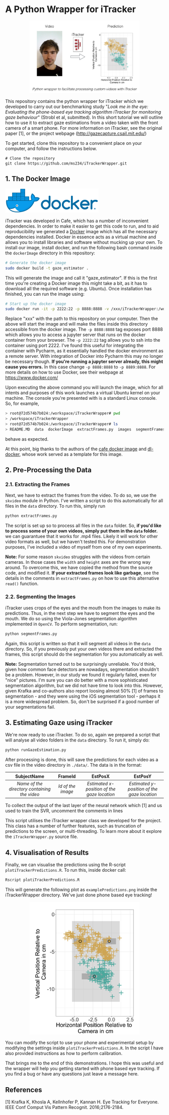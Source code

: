 # A Python Wrapper for iTracker
<p align="center">
  <img src="images/visualAbstract.png" width="350" alt="Outline of our pipeline">
</p>

This repository contains the python wrapper for iTracker which we developed to carry out our benchmarking study "*Look me in the eye: Evaluating the phone-based eye tracking algorithm iTracker for monitoring gaze behaviour*" (Strobl et al, submitted). In this short tutorial we will outline how to use it to extract gaze estimations from a video taken with the front camera of a smart phone. For more information on iTracker, see the original paper [1], or the project webpage (http://gazecapture.csail.mit.edu/)

To get started, clone this repository to a convenient place on your computer, and follow the instructions below.

```
# Clone the repository
git clone https://github.com/ms234/iTrackerWrapper.git
```

## 1. The Docker Image  
![Docker Logo](images/dockerLogo.png)

iTracker was developed in Cafe, which has a number of inconvenient dependencies. In order to make it easier to get this code to run, and to aid reproducibility we generated a [Docker](https://www.docker.com/) image which has all the necessary dependencies installed. Docker in essence acts as a virtual machine and allows you to install libraries and software without mucking up your own. To install our image, install docker, and run the following bash command inside the `dockerImage` directory in this repository:

```bash
# Generate the docker image
sudo docker build -t gaze_estimator .
```

This will generate the image and call it "gaze_estimator". If this is the first time you're creating a Docker image this might take a bit, as it has to download all the required software (e.g. Ubuntu). Once installation has finished, you can run the image using:

```bash
# Start up the docker image
sudo docker run -it -p 2222:22 -p 8888:8888 -v /xxx/iTrackerWrapper:/workspace gaze_estimator bash
```

Replace "xxx" with the path to this repository on your computer. Then the above will start the image and will make the files inside this directory accessible from the docker image. The `-p 8888:8888` tag exposes port 8888 which allows you to access a jupyter server that runs on the docker container from your browser. The `-p 2222:22` tag allows you to ssh into the container using port 2222. I've found this useful for integrating the container with Pycharm, as it essentially handled the docker environment as a remote server. With integration of Docker into Pycharm this may no longer be necessary though. **If you're running a jupyter server already, this might cause you errors.** In this case change `-p 8888:8888` to `-p 8889:8888`. For more details on how to use Docker, see their webpage at https://www.docker.com/

Upon executing the above command you will launch the image, which for all intents and purposes of this work launches a virtual Ubuntu kernel on your machine. The console you're presented with is a standard Linux console. So, for example,

 ```bash
> root@72d574b7b024:/workspace/iTrackerWrapper# pwd
> /workspace/iTrackerWrapper
> root@72d574b7b024:/workspace/iTrackerWrapper# ls
> README.MD  data  dockerImage  extractFrames.py  images  segmentFrames.py
```
behave as expected. 

At this point, big thanks to the authors of the [cafe docker image](https://github.com/BVLC/caffe/tree/master/docker) and [dl-docker](https://github.com/floydhub/dl-docker), whose work served as a template for this image.

## 2. Pre-Processing the Data
### 2.1. Extracting the Frames
Next, we have to extract the frames from the video. To do so, we use the `skvideo` module in Python. I've written a script to do this automatically for all files in the `data` directory. To run this, simply run

```bash
python extractFrames.py
``` 
The script is set up so to process all files in the `data` folder. So, **if you'd like to process some of your own videos, simply put them in the `data` folder.** we can guarantuee that it works for .mp4 files. Likely it will work for other video formats as well, but we haven't tested this. For demonstration purposes, I've included a video of myself from one of my own experiments.

**Note:** For some reason `skvideo` struggles with the videos from certain cameras. In those cases the `width` and `height` axes are the wrong way around. To overcome this, we have copied the method from the source code, and modified it. **If your extracted frames look like garbage**, see the details in the comments in `extractFrames.py` on how to use this alternative `read()` function.

### 2.2. Segmenting the Images
iTracker uses crops of the eyes and the mouth from the images to make its predictions. Thus, in the next step we have to segment the eyes and the mouth. We do so using the Viola-Jones segmentation algorithm implemented in `OpenCV`. To perform segmentation, run:

```bash
python segmentFrames.py
``` 

Again, this script is written so that it will segment all videos in the `data` directory. So, if you previously put your own videos there and extracted the frames, this script should do the segmentation for you automatically as well.

**Note:** Segmentation turned out to be surprisingly unreliable. You'd think, given how common face detectors are nowadays, segmentation shouldn't be a problem. However, in our study we found it regularly failed, even for "nice" pictures. I'm sure you can do better with a more sophisticated segmentation algorithm, but we did not have time to look into this. However, given Krafka and co-authors also report loosing almost 50% [1] of frames to segmentation - and they were using the iOS segmentation tool - perhaps it is a more widespread problem. So, don't be surprised if a good number of your segmentations fail.

## 3. Estimating Gaze using iTracker
We're now ready to use iTracker. To do so, again we prepared a script that will analyse all video folders in the `data` directory. To run it, simply do:

```bash
python runGazeEstimation.py
```  
After processing is done, this will save the predictions for each video as a csv file in the video directory in `./data/`. The data is in the format:

| SubjectName | FrameId | EstPosX | EstPosY |
| :-------------: | :-------------: | :-------------: | :-------------: |
| *Name of the directory containing the video* | *Id of the image*  | *Estimated x-position of the gaze location* | *Estimated y-position of the gaze location* |

To collect the output of the last layer of the neural network which [1] and us used to train the SVR, uncomment the comments in lines 

This script utilises the iTracker wrapper class we developed for the project. This class has a number of further features, such as truncation of predictions to the screen, or multi-threading. To learn more about it explore the `iTrackerWrapper.py` source file.

## 4. Visualisation of Results
Finally, we can visualise the predictions using the R-script `plotiTrackerPredictions.R`. To run this, inside docker call:

```bash
Rscript plotiTrackerPredictions.R
```  

This will generate the following plot as `examplePredictions.png` inside the iTrackerWrapper directory. We've just done phone based eye tracking!
<p align="center">
  <img src="images/examplePredictions.png" width="350" alt="Plot of the predictions generated by iTracker">
</p>

You can modify the script to use your phone and experimental setup by modifying the settings inside `plotiTrackerPredictions.R`. In the script I have also provided instructions as how to perform calibration.

That brings me to the end of this demonstrations. I hope this was useful and the wrapper will help you getting started with phone based eye tracking. If you find a bug or have any questions just leave a message here. 

## References
[1] Krafka K, Khosla A, Kellnhofer P, Kannan H. Eye Tracking for Everyone. IEEE Conf Comput Vis Pattern Recognit. 2016;2176-2184.